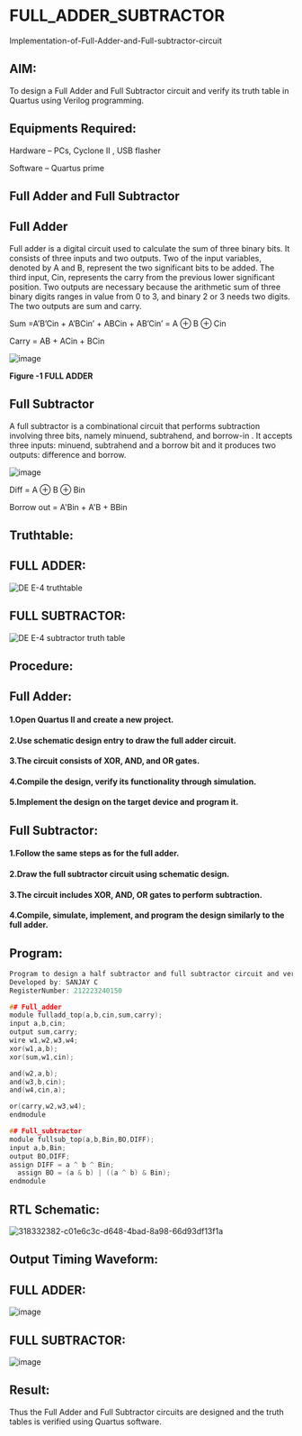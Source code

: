 # FULL_ADDER_SUBTRACTOR

Implementation-of-Full-Adder-and-Full-subtractor-circuit


## AIM:

To design a Full Adder and Full Subtractor circuit and verify its truth table in Quartus using Verilog programming.

## Equipments Required:

Hardware – PCs, Cyclone II , USB flasher

Software – Quartus prime

## Full Adder and Full Subtractor

## Full Adder

Full adder is a digital circuit used to calculate the sum of three binary bits. It consists of three inputs and two outputs. Two of the input variables, denoted by A and B, represent the two significant bits to be added. The third input, Cin, represents the carry from the previous lower significant position. Two outputs are necessary because the arithmetic sum of three binary digits ranges in value from 0 to 3, and binary 2 or 3 needs two digits. The two outputs are sum and carry.

Sum =A’B’Cin + A’BCin’ + ABCin + AB’Cin’ = A ⊕ B ⊕ Cin 

Carry = AB + ACin + BCin

![image](https://github.com/naavaneetha/FULL_ADDER_SUBTRACTOR/assets/154305477/0f30ba51-5ffb-4198-845f-18e054f675e7)

**Figure -1 FULL ADDER**

## Full Subtractor

A full subtractor is a combinational circuit that performs subtraction involving three bits, namely minuend, subtrahend, and borrow-in . It accepts three inputs: minuend, subtrahend and a borrow bit and it produces two outputs: difference and borrow.

![image](https://github.com/naavaneetha/FULL_ADDER_SUBTRACTOR/assets/154305477/02b24f51-ab51-4304-9ad6-7b81ffc1ead5)

Diff = A ⊕ B ⊕ Bin 

Borrow out = A'Bin + A'B + BBin

## Truthtable:

## FULL ADDER:

![DE E-4 truthtable](https://github.com/04Varsha/FULL_ADDER_SUBTRACTOR/assets/149035374/7116d2bf-8e90-4e96-bfd5-d62af11a317a)

## FULL SUBTRACTOR:

![DE E-4 subtractor truth table](https://github.com/04Varsha/FULL_ADDER_SUBTRACTOR/assets/149035374/33d8ba16-9169-40b0-8696-3bb8e5c3a0b7)


## Procedure:
## Full Adder:
#### 1.Open Quartus II and create a new project.
#### 2.Use schematic design entry to draw the full adder circuit. 
#### 3.The circuit consists of XOR, AND, and OR gates. 
#### 4.Compile the design, verify its functionality through simulation. 
#### 5.Implement the design on the target device and program it.

## Full Subtractor:
#### 1.Follow the same steps as for the full adder. 
#### 2.Draw the full subtractor circuit using schematic design. 
#### 3.The circuit includes XOR, AND, OR gates to perform subtraction. 
#### 4.Compile, simulate, implement, and program the design similarly to the full adder.

## Program:

```C
Program to design a half subtractor and full subtractor circuit and verify its truth table in quartus using Verilog programming.
Developed by: SANJAY C
RegisterNumber: 212223240150

## Full_adder
module fulladd_top(a,b,cin,sum,carry);
input a,b,cin;
output sum,carry;
wire w1,w2,w3,w4;       
xor(w1,a,b);
xor(sum,w1,cin);        

and(w2,a,b);
and(w3,b,cin);
and(w4,cin,a);

or(carry,w2,w3,w4);
endmodule 

## Full_subtractor
module fullsub_top(a,b,Bin,BO,DIFF);
input a,b,Bin;
output BO,DIFF;
assign DIFF = a ^ b ^ Bin;
  assign BO = (a & b) | ((a ^ b) & Bin);
endmodule
```

## RTL Schematic:

![318332382-c01e6c3c-d648-4bad-8a98-66d93df13f1a](https://github.com/04Varsha/FULL_ADDER_SUBTRACTOR/assets/149035374/2e45d893-4f83-4a98-8bc2-d0d30b70e7e2)

## Output Timing Waveform:

## FULL ADDER:

![image](https://github.com/user-attachments/assets/d48a6877-3ada-4f30-8431-b713bd5a0365)


## FULL SUBTRACTOR:

![image](https://github.com/user-attachments/assets/8c764dc8-0f23-429a-b587-71a42b978229)



## Result:

Thus the Full Adder and Full Subtractor circuits are designed and the truth tables is verified using Quartus software.
